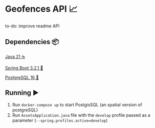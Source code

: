 # Geofences API 📈
to-do: improve readme
API

## Dependencies 📦
[Java 21 ☕](https://openjdk.org/projects/jdk/21/)

[Spring Boot 3.2.1 🍃](https://spring.io/blog/2023/09/21/spring-boot-3-1-4-available-now)

[PostgreSQL 16 🐘](https://www.postgresql.org/about/news/postgresql-16-released-2715/)

## Running ▶️
1. Run `docker-compose up` to start PostgisSQL (an spatial version of postgreSQL)
2. Run `AssetsApplication.java` file with the `develop` profile passed as a parameter (`--spring.profiles.active=develop`)